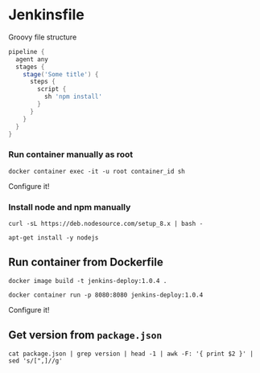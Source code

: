 # Jenkinsfile

Groovy file structure

```groovy
pipeline {
  agent any
  stages {
    stage('Some title') {
      steps {
        script {
          sh 'npm install'
        }
      }
    }
  }
}
```

### Run container manually as root

```prompt
docker container exec -it -u root container_id sh
```

Configure it!


### Install node and npm manually

```prompt
curl -sL https://deb.nodesource.com/setup_8.x | bash -
```

```prompt
apt-get install -y nodejs
```

## Run container from Dockerfile

```prompt
docker image build -t jenkins-deploy:1.0.4 .
```

```prompt
docker container run -p 8080:8080 jenkins-deploy:1.0.4
```

Configure it!


## Get version from `package.json`

```prompt
cat package.json | grep version | head -1 | awk -F: '{ print $2 }' | sed 's/[",]//g'
```
